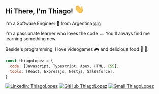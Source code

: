 <h2> Hi There, I'm Thiago! <img src="https://raw.githubusercontent.com/ABSphreak/ABSphreak/master/gifs/Hi.gif" width="30px"></h2>

I'm a Software Engineer 🚀 from Argentina 🇦🇷

I'm a passionate learner who loves the code ☕︎. You'll always find me learning something new.

Beside's programming, I love videogames 🎮 and delicious food 🌯 🍱.

```javascript
const thiagoLopez = {
  code: [Javascript, Typescript, Apex, HTML, CSS],
  tools: [React, Expressjs, Nestjs, Salesforce],
}
```

[![Linkedin: ThiagoLopez](https://img.shields.io/badge/-ThiagoLopez-blue?style=flatsquare&logo=Linkedin&logoColor=white&link=https://www.linkedin.com/in/thiagolopezalderete/)](https://www.linkedin.com/in/thiagolopezalderete/)
[![GitHub ThiagoLopez](https://img.shields.io/github/followers/ThiagoLopez?label=follow&style=social)](https://github.com/ThiagoLopezA)
[![Gmail ThiagoLopez](https://img.shields.io/badge/Gmail-thiagolopezald%40gmail.com-success)](mailto:thiagolopezald@gmail.com)